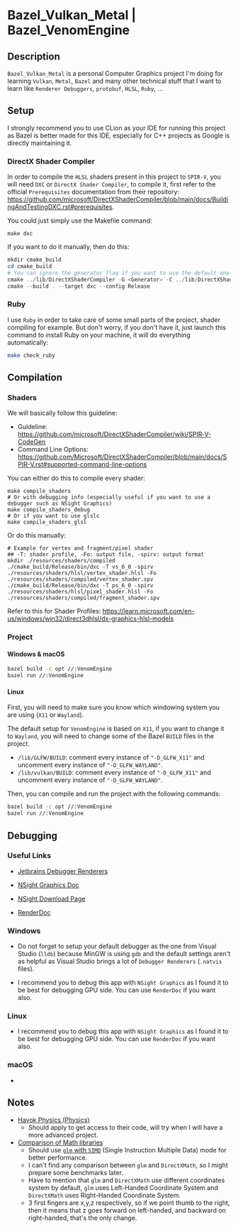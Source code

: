 # Bazel_Vulkan_Metal | Bazel_VenomEngine

## Description

`Bazel_Vulkan_Metal` is a personal Computer Graphics project I'm doing for learning `Vulkan`, `Metal`, `Bazel` and many other technical stuff that I want to learn like `Renderer Debuggers`, `protobuf`, `HLSL`, `Ruby`, ...

## Setup

I strongly recommend you to use CLion as your IDE for running this project as Bazel is better made for this IDE, especially for C++ projects as Google is directly maintaining it. 

### DirectX Shader Compiler

In order to compile the `HLSL` shaders present in this project to `SPIR-V`, you will need `DXC` or `DirectX Shader Compiler`, to compile it, first refer to the official `Prerequisites` documentation from their repository: https://github.com/microsoft/DirectXShaderCompiler/blob/main/docs/BuildingAndTestingDXC.rst#prerequisites. 

You could just simply use the Makefile command:

```
make dxc
```

If you want to do it manually, then do this:

```powershell
mkdir cmake_build
cd cmake_build
# You can ignore the generator flag if you want to use the default one
cmake ../lib/DirectXShaderCompiler -G <Generator> -C ../lib/DirectXShaderCompiler/cmake/caches/PredefinedParams.cmake -DCMAKE_BUILD_TYPE=Release -DDXC_USE_LIT=On -DLLVM_ENABLE_ASSERTIONS=On -DLLVM_LIT_ARGS="-v"
cmake --build . --target dxc --config Release
```

### Ruby

I use `Ruby` in order to take care of some small parts of the project, shader compiling for example.
But don't worry, if you don't have it, just launch this command to install Ruby on your machine, it will do everything automatically:

```bash
make check_ruby
```

## Compilation

### Shaders

We will basically follow this guideline:
- Guideline: https://github.com/microsoft/DirectXShaderCompiler/wiki/SPIR‐V-CodeGen
- Command Line Options: https://github.com/Microsoft/DirectXShaderCompiler/blob/main/docs/SPIR-V.rst#supported-command-line-options

You can either do this to compile every shader:

```
make compile_shaders
# Or with debugging info (especially useful if you want to use a debugger such as NSight Graphics)
make compile_shaders_debug
# Or if you want to use glslc
make compile_shaders_glsl
```

Or do this manually:

```
# Example for vertex and fragment/pixel shader
## -T: shader profile, -Fo: output file, -spirv: output format
mkdir ./resources/shaders/compiled
./cmake_build/Release/bin/dxc -T vs_6_0 -spirv ./resources/shaders/hlsl/vertex_shader.hlsl -Fo ./resources/shaders/compiled/vertex_shader.spv
./cmake_build/Release/bin/dxc -T ps_6_0 -spirv ./resources/shaders/hlsl/pixel_shader.hlsl -Fo ./resources/shaders/compiled/fragment_shader.spv
```

Refer to this for Shader Profiles: https://learn.microsoft.com/en-us/windows/win32/direct3dhlsl/dx-graphics-hlsl-models

### Project

#### Windows & macOS

```bash
bazel build -c opt //:VenomEngine
bazel run //:VenomEngine
```

#### Linux

First, you will need to make sure you know which windowing system you are using (`X11` or `Wayland`).

The default setup for `VenomEngine` is based on `X11`, if you want to change it to `Wayland`, you will need to change some of the Bazel `BUILD` files in the project.

- `/lib/GLFW/BUILD`: comment every instance of `"-D_GLFW_X11"` and uncomment every instance of `"-D_GLFW_WAYLAND"`.
- `/lib/vulkan/BUILD`: comment every instance of `"-D_GLFW_X11"` and uncomment every instance of `"-D_GLFW_WAYLAND"`.

Then, you can compile and run the project with the following commands:


```bash
bazel build -c opt //:VenomEngine
bazel run //:VenomEngine
```

## Debugging

### Useful Links

- [Jetbrains Debugger Renderers](https://www.jetbrains.com/help/clion/qt-tutorial.html#debug-renderers)

- [NSight Graphics Doc](https://docs.nvidia.com/nsight-graphics/InstallationGuide/index.html)

- [NSight Download Page](https://developer.nvidia.com/gameworksdownload#?tx=$gameworks,developer_tools)

- [RenderDoc](https://renderdoc.org/docs/index.html)

### Windows 

- Do not forget to setup your default debugger as the one from Visual Studio (`lldb`) because MinGW is using `gdb` and the default settings aren't as helpful as Visual Studio brings a lot of `Debugger Renderers` (`.natvis` files).

- I recommend you to debug this app with `NSight Graphics` as I found it to be best for debugging GPU side. You can use `RenderDoc` if you want also.

### Linux

- I recommend you to debug this app with `NSight Graphics` as I found it to be best for debugging GPU side. You can use `RenderDoc` if you want also.

### macOS

-

## Notes

- [Havok Physics (Physics)](https://www.havok.com/havok-physics/)
  - Should apply to get access to their code, will try when I will have a more advanced project.
- [Comparison of Math libraries](https://bargor.github.io/Comparison-of-3d-math-libraries/)
  - Should use [`glm` with `SIMD`](https://glm.g-truc.net/0.9.1/api/a00002.html) (Single Instruction Multiple Data) mode for better performance.
  - I can't find any comparison between `glm` and `DirectXMath`, so I might prepare some benchmarks later. 
  - Have to mention that `glm` and `DirectXMath` use different coordinates system by default, `glm` uses Left-Handed Coordinate System and `DirectXMath` uses Right-Handed Coordinate System.
  - 3 first fingers are x,y,z respectively, so if we point thumb to the right, then it means that z goes forward on left-handed, and backward on right-handed, that's the only change.